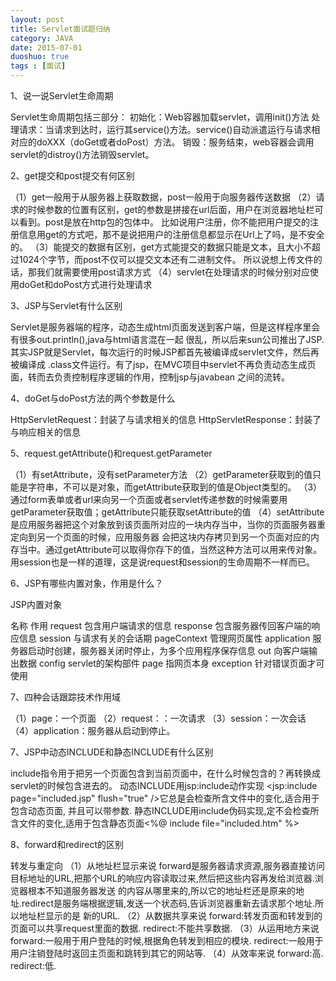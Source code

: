 ```yaml
---
layout: post
title: Servlet面试题归纳
category: JAVA
date: 2015-07-01
duoshuo: true
tags : [面试]
---
```


1、说一说Servlet生命周期

Servlet生命周期包括三部分：
初始化：Web容器加载servlet，调用init()方法
处理请求：当请求到达时，运行其service()方法。service()自动派遣运行与请求相对应的doXXX（doGet或者doPost）方法。
销毁：服务结束，web容器会调用servlet的distroy()方法销毁servlet。

2、get提交和post提交有何区别

（1）get一般用于从服务器上获取数据，post一般用于向服务器传送数据
（2）请求的时候参数的位置有区别，get的参数是拼接在url后面，用户在浏览器地址栏可以看到。post是放在http包的包体中。
比如说用户注册，你不能把用户提交的注册信息用get的方式吧，那不是说把用户的注册信息都显示在Url上了吗，是不安全的。
（3）能提交的数据有区别，get方式能提交的数据只能是文本，且大小不超过1024个字节，而post不仅可以提交文本还有二进制文件。
所以说想上传文件的话，那我们就需要使用post请求方式
（4）servlet在处理请求的时候分别对应使用doGet和doPost方式进行处理请求

<!-- more -->

3、JSP与Servlet有什么区别

Servlet是服务器端的程序，动态生成html页面发送到客户端，但是这样程序里会有很多out.println(),java与html语言混在一起
很乱，所以后来sun公司推出了JSP.其实JSP就是Servlet，每次运行的时候JSP都首先被编译成servlet文件，然后再被编译成
.class文件运行。有了jsp，在MVC项目中servlet不再负责动态生成页面，转而去负责控制程序逻辑的作用，控制jsp与javabean
之间的流转。

4、doGet与doPost方法的两个参数是什么

HttpServletRequest：封装了与请求相关的信息
HttpServletResponse：封装了与响应相关的信息

5、request.getAttribute()和request.getParameter

（1）有setAttribute，没有setParameter方法
（2）getParameter获取到的值只能是字符串，不可以是对象，而getAttribute获取到的值是Object类型的。
（3）通过form表单或者url来向另一个页面或者servlet传递参数的时候需要用getParameter获取值；getAttribute只能获取setAttribute的值
（4）setAttribute是应用服务器把这个对象放到该页面所对应的一块内存当中，当你的页面服务器重定向到另一个页面的时候，应用服务器
会把这块内存拷贝到另一个页面对应的内存当中。通过getAttribute可以取得你存下的值，当然这种方法可以用来传对象。
用session也是一样的道理，这是说request和session的生命周期不一样而已。

6、JSP有哪些内置对象，作用是什么？

JSP内置对象

名称  作用
request 包含用户端请求的信息
response    包含服务器传回客户端的响应信息
session 与请求有关的会话期
pageContext 管理网页属性
application 服务器启动时创建，服务器关闭时停止，为多个应用程序保存信息
out 向客户端输出数据
config  servlet的架构部件
page    指网页本身
exception   针对错误页面才可使用

7、四种会话跟踪技术作用域

（1）page：一个页面
（2）request：：一次请求
（3）session：一次会话
（4）application：服务器从启动到停止。

7、JSP中动态INCLUDE和静态INCLUDE有什么区别

include指令用于把另一个页面包含到当前页面中，在什么时候包含的？再转换成servlet的时候包含进去的。
动态INCLUDE用jsp:include动作实现 <jsp:include page="included.jsp" flush="true" />它总是会检查所含文件中的变化,适合用于包含动态页面,
并且可以带参数.
静态INCLUDE用include伪码实现,定不会检查所含文件的变化,适用于包含静态页面<%@ include file="included.htm" %>

8、forward和redirect的区别

转发与重定向
（1）从地址栏显示来说 
forward是服务器请求资源,服务器直接访问目标地址的URL,把那个URL的响应内容读取过来,然后把这些内容再发给浏览器.浏览器根本不知道服务器发送
的内容从哪里来的,所以它的地址栏还是原来的地址.redirect是服务端根据逻辑,发送一个状态码,告诉浏览器重新去请求那个地址.所以地址栏显示的是
新的URL.
（2）从数据共享来说 
forward:转发页面和转发到的页面可以共享request里面的数据.
redirect:不能共享数据.
（3）从运用地方来说 
forward:一般用于用户登陆的时候,根据角色转发到相应的模块.
redirect:一般用于用户注销登陆时返回主页面和跳转到其它的网站等.
（4）从效率来说 
forward:高.
redirect:低.